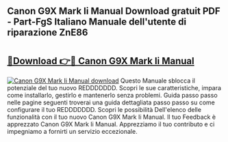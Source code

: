 ## Canon G9X Mark Ii Manual Download gratuit PDF - Part-FgS Italiano Manuale dell'utente di riparazione ZnE86

# <h2><a href="http://df9tv3m.blite.top/?on=Canon+G9X+Mark+Ii+Manual">🔗Download 👉🔴 Canon G9X Mark Ii Manual</a></h2>

[![Canon G9X Mark Ii Manual download](https://i.imgur.com/lujVjoI.png)](http://df9tv3m.blite.top/?on=Canon+G9X+Mark+Ii+Manual)
Questo Manuale sblocca il potenziale del tuo nuovo REDDDDDDD. Scopri le sue caratteristiche, impara come installarlo, gestirlo e mantenerlo senza problemi. Guida passo passo nelle pagine seguenti troverai una guida dettagliata passo passo su come configurare il tuo REDDDDDDD. Scopri le possibilità Dell'elenco delle funzionalità con il tuo nuovo Canon G9X Mark Ii Manual. Il tuo Feedback è apprezzato Canon G9X Mark Ii Manual. Apprezziamo il tuo contributo e ci impegniamo a fornirti un servizio eccezionale.
